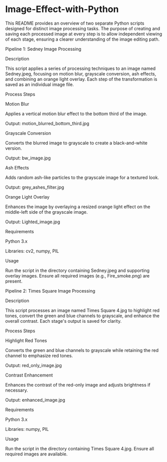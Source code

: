 # Image-Effect-with-Python
This README provides an overview of two separate Python scripts designed for distinct image processing tasks. The purpose of creating and saving each processed image at every step is to allow independent viewing of each stage, ensuring a clearer understanding of the image editing path.

Pipeline 1: Sedney Image Processing

Description

This script applies a series of processing techniques to an image named Sedney.jpeg, focusing on motion blur, grayscale conversion, ash effects, and combining an orange light overlay. Each step of the transformation is saved as an individual image file.

Process Steps

Motion Blur

Applies a vertical motion blur effect to the bottom third of the image.

Output: motion_blurred_bottom_third.jpg

Grayscale Conversion

Converts the blurred image to grayscale to create a black-and-white version.

Output: bw_image.jpg

Ash Effects

Adds random ash-like particles to the grayscale image for a textured look.

Output: grey_ashes_filter.jpg

Orange Light Overlay

Enhances the image by overlaying a resized orange light effect on the middle-left side of the grayscale image.

Output: Lighted_image.jpg

Requirements

Python 3.x

Libraries: cv2, numpy, PIL

Usage

Run the script in the directory containing Sedney.jpeg and supporting overlay images. Ensure all required images (e.g., Fire_smoke.png) are present.

Pipeline 2: Times Square Image Processing

Description

This script processes an image named Times Square 4.jpg to highlight red tones, convert the green and blue channels to grayscale, and enhance the overall contrast. Each stage's output is saved for clarity.

Process Steps

Highlight Red Tones

Converts the green and blue channels to grayscale while retaining the red channel to emphasize red tones.

Output: red_only_image.jpg

Contrast Enhancement

Enhances the contrast of the red-only image and adjusts brightness if necessary.

Output: enhanced_image.jpg

Requirements

Python 3.x

Libraries: numpy, PIL

Usage

Run the script in the directory containing Times Square 4.jpg. Ensure all required images are available.

